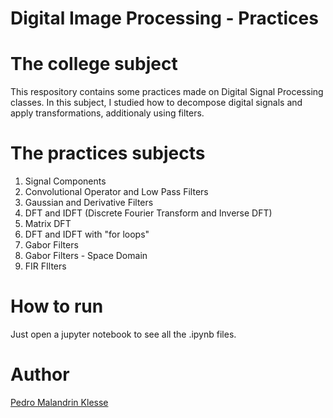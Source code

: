 # Digital Image Processing - Practices

# The college subject

This respository contains some practices made on Digital Signal
Processing classes. In this subject, I studied how to decompose 
digital signals and apply transformations, additionaly using 
filters. 

# The practices subjects

1. Signal Components
2. Convolutional Operator and Low Pass Filters
3. Gaussian and Derivative Filters
4. DFT and IDFT (Discrete Fourier Transform and Inverse DFT)
5. Matrix DFT
6. DFT and IDFT with "for loops"
7. Gabor Filters
8. Gabor Filters - Space Domain
9. FIR FIlters

# How to run

Just open a jupyter notebook to see all the .ipynb files.

# Author

[Pedro Malandrin Klesse](github.com/Klesse)
